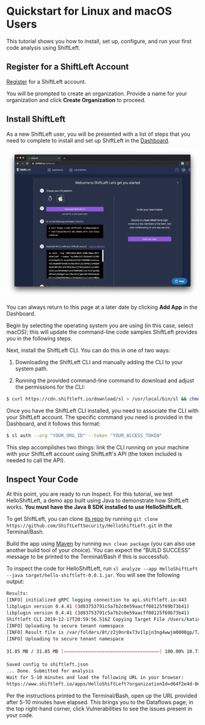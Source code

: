 # Quickstart for Linux and macOS Users

This tutorial shows you how to install, set up, configure, and run your first code analysis using ShiftLeft.

## Register for a ShiftLeft Account

[Register](https://www.shiftleft.io/register) for a ShiftLeft account.

You will be prompted to create an organization. Provide a name for your organization and click **Create Organization** to proceed.

## Install ShiftLeft

As a new ShiftLeft user, you will be presented with a list of steps that you need to complete to install and set up ShiftLeft in the [Dashboard](https://www.shiftleft.io/dashboard).

![Dashboard Instructions Page](img/add-app.png)

You can always return to this page at a later date by clicking **Add App** in the Dashboard.

Begin by selecting the operating system you are using (in this case, select macOS); this will update the command-line code samples ShiftLeft provides you in the following steps.

Next, install the ShiftLeft CLI. You can do this in one of two ways:

1. Downloading the ShiftLeft CLI and manually adding the CLI to your system path.

2. Running the provided command-line command to download and adjust the permissions for the CLI:

```bash
$ curl https://cdn.shiftleft.io/download/sl > /usr/local/bin/sl && chmod a+rx /usr/local/bin/sl
```

Once you have the ShiftLeft CLI installed, you need to associate the CLI with your ShiftLeft account. The specific command you need is provided in the Dashboard, and it follows this format:

```bash
$ sl auth --org "YOUR_ORG_ID" --token "YOUR_ACCESS_TOKEN"
```

This step accomplishes two things: link the CLI running on your machine with your ShiftLeft account using ShiftLeft's API (the token included is needed to call the API).

## Inspect Your Code

At this point, you are ready to run Inspect. For this tutorial, we test HelloShiftLeft, a demo app built using Java to demonstrate how ShiftLeft works. **You must have the Java 8 SDK installed to use HelloShiftLeft.**

To get ShiftLeft, you can clone [its repo](https://github.com/ShiftLeftSecurity/HelloShiftLeft) by running `git clone https://github.com/ShiftLeftSecurity/HelloShiftLeft.git` in the Terminal/Bash.

Build the app using [Maven](https://maven.apache.org/install.html) by running `mvn clean package` (you can also use another build tool of your choice). You can expect the “BUILD SUCCESS” message to be printed to the Terminal/Bash if this is successful).

To inspect the code for HelloShiftLeft, run `sl analyze --app HelloShiftLeft --java target/hello-shiftleft-0.0.1.jar`. You will see the following output:

```bash
Results:
[INFO] initialized gRPC logging connection to api.shiftleft.io:443
libplugin version 0.4.41 (3d83753791c5a7b2c0e59aacff08125f69b73b41)
libplugin version 0.4.41 (3d83753791c5a7b2c0e59aacff08125f69b73b41)
Shiftleft CLI 2019-12-17T20:59:56.516Z Copying Target File /Users/katie/HelloShiftLeft/target/hello-shiftleft-0.0.1.jar
[INFO] Uploading to secure tenant namespace
[INFO] Result file is /var/folders/8t/z2j0nr8x73v1lpjn3ng4wwjm0000gp/T/shiftleft-089857555/output/HelloShiftLeft430968810
[INFO] Uploading to secure tenant namespace

31.85 MB / 31.85 MB [===================================] 100.00% 10.73 MB/s 2s

Saved config to shiftleft.json
... Done. Submitted for analysis
Wait for 5-10 minutes and load the following URL in your browser:
https://www.shiftleft.io/apps/HelloShiftLeft?organizationId=d64f2e4d-0d32-4c0b-bdae-891f693e2399
```

Per the instructions printed to the Terminal/Bash, open up the URL provided after 5-10 minutes have elapsed. This brings you to the Dataflows page; in the top right-hand corner, click Vulnerabilities to see the issues present in your code.
